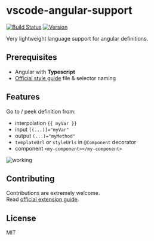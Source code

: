 # vscode-angular-support

[![Build Status](https://travis-ci.org/VismaLietuva/vscode-angular-support.svg?branch=master)](https://travis-ci.org/VismaLietuva/vscode-angular-support)
[![Version](http://vsmarketplacebadge.apphb.com/version-short/vismalietuva.vscode-angular-support.svg)](https://marketplace.visualstudio.com/items?itemName=vismalietuva.vscode-angular-support)

Very lightweight language support for angular definitions.

## Prerequisites

- Angular with **Typescript**
- [Official style guide](https://angular.io/docs/ts/latest/guide/style-guide.html#!#naming) file & selector naming

## Features

Go to / peek definition from:
- interpolation `{{ myVar }}`
- input `[(...)]="myVar"`
- output `(...)="myMethod"`
- `templateUrl` or `styleUrls` in `@Component` decorator
- component `<my-component></my-component>`

![working](https://github.com/VismaLietuva/vscode-angular-support/raw/master/images/example.gif)

## Contributing

Contributions are extremely welcome.  
Read [official extension guide](https://code.visualstudio.com/docs/extensions/overview).

## License

MIT